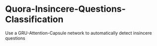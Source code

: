 # Quora-Insincere-Questions-Classification
Use a GRU-Attention-Capsule network to automatically detect insincere questions 
